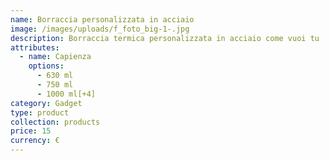 ```yaml
---
name: Borraccia personalizzata in acciaio
image: /images/uploads/f_foto_big-1-.jpg
description: Borraccia termica personalizzata in acciaio come vuoi tu
attributes:
  - name: Capienza
    options:
      - 630 ml
      - 750 ml
      - 1000 ml[+4]
category: Gadget
type: product
collection: products
price: 15
currency: €
---
```

